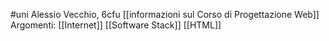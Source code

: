 #uni 
Alessio Vecchio, 6cfu
[[informazioni sul Corso di Progettazione Web]] 
Argomenti:
[[Internet]] 
[[Software Stack]] 
[[HTML]] 
